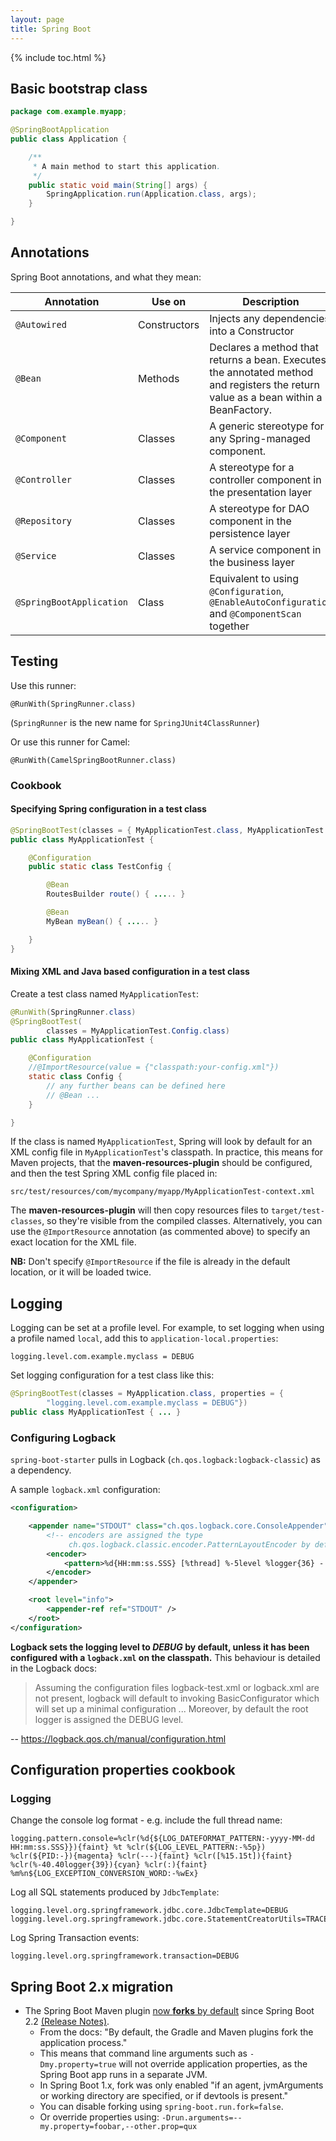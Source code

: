 ```yaml
---
layout: page
title: Spring Boot
---
```


{% include toc.html %}

## Basic bootstrap class

```java
package com.example.myapp;

@SpringBootApplication
public class Application {

    /**
     * A main method to start this application.
     */
    public static void main(String[] args) {
        SpringApplication.run(Application.class, args);
    }

}
```

## Annotations

Spring Boot annotations, and what they mean:

| Annotation          | Use on        | Description               | Use for                   |
| ------------------- | ------------- | ------------------------- | ------------------------- |
| `@Autowired`        | Constructors  | Injects any dependencies into a Constructor | ... |
| `@Bean`             | Methods       | Declares a method that returns a bean. Executes the annotated method and registers the return value as a bean within a BeanFactory. | Equivalent to `<bean...>` in XML configuration. |
| `@Component`        | Classes       | A generic stereotype for any Spring-managed component. | ... |
| `@Controller`       | Classes       | A stereotype for a controller component in the presentation layer |
| `@Repository`       | Classes       | A stereotype for DAO component in the persistence layer | ... |
| `@Service`          | Classes | A service component in the business layer |
| `@SpringBootApplication` | Class | Equivalent to using `@Configuration`, `@EnableAutoConfiguration` and `@ComponentScan` together | ... |


## Testing

Use this runner:

    @RunWith(SpringRunner.class)

(`SpringRunner` is the new name for `SpringJUnit4ClassRunner`)

Or use this runner for Camel:

    @RunWith(CamelSpringBootRunner.class)

### Cookbook

#### Specifying Spring configuration in a test class

```java
@SpringBootTest(classes = { MyApplicationTest.class, MyApplicationTest.TestConfig.class })
public class MyApplicationTest {

    @Configuration
    public static class TestConfig {

        @Bean
        RoutesBuilder route() { ..... }

        @Bean
        MyBean myBean() { ..... }

    }
}
```

#### Mixing XML and Java based configuration in a test class

Create a test class named `MyApplicationTest`:

```java
@RunWith(SpringRunner.class)
@SpringBootTest(
        classes = MyApplicationTest.Config.class)
public class MyApplicationTest {

    @Configuration
    //@ImportResource(value = {"classpath:your-config.xml"})
    static class Config {
        // any further beans can be defined here
        // @Bean ...
    }

}
```

If the class is named `MyApplicationTest`, Spring will look by default for an XML config file in `MyApplicationTest`'s classpath. In practice, this means for Maven projects, that the **maven-resources-plugin** should be configured, and then the test Spring XML config file placed in:

    src/test/resources/com/mycompany/myapp/MyApplicationTest-context.xml

The **maven-resources-plugin** will then copy resources files to `target/test-classes`, so they're visible from the compiled classes. Alternatively, you can use the `@ImportResource` annotation (as commented above) to specify an exact location for the XML file.

**NB:** Don't specify `@ImportResource` if the file is already in the default location, or it will be loaded twice.

## Logging

Logging can be set at a profile level. For example, to set logging when using a profile named `local`, add this to `application-local.properties`:

    logging.level.com.example.myclass = DEBUG

Set logging configuration for a test class like this:

```java
@SpringBootTest(classes = MyApplication.class, properties = {
        "logging.level.com.example.myclass = DEBUG"})
public class MyApplicationTest { ... }
```

### Configuring Logback

`spring-boot-starter` pulls in Logback (`ch.qos.logback:logback-classic`) as a dependency.

A sample `logback.xml` configuration:

```xml
<configuration>

    <appender name="STDOUT" class="ch.qos.logback.core.ConsoleAppender">
        <!-- encoders are assigned the type
             ch.qos.logback.classic.encoder.PatternLayoutEncoder by default -->
        <encoder>
            <pattern>%d{HH:mm:ss.SSS} [%thread] %-5level %logger{36} - %msg%n</pattern>
        </encoder>
    </appender>

    <root level="info">
        <appender-ref ref="STDOUT" />
    </root>
</configuration>
```

**Logback sets the logging level to _DEBUG_ by default, unless it has been configured with a `logback.xml` on the classpath.**  This behaviour is detailed in the Logback docs:

> Assuming the configuration files logback-test.xml or logback.xml are not present, logback will default to invoking BasicConfigurator which will set up a minimal configuration ... Moreover, by default the root logger is assigned the DEBUG level.

-- https://logback.qos.ch/manual/configuration.html

## Configuration properties cookbook

### Logging

Change the console log format - e.g. include the full thread name:

    logging.pattern.console=%clr(%d{${LOG_DATEFORMAT_PATTERN:-yyyy-MM-dd HH:mm:ss.SSS}}){faint} %t %clr(${LOG_LEVEL_PATTERN:-%5p}) %clr(${PID:-}){magenta} %clr(---){faint} %clr([%15.15t]){faint} %clr(%-40.40logger{39}){cyan} %clr(:){faint} %m%n${LOG_EXCEPTION_CONVERSION_WORD:-%wEx}

Log all SQL statements produced by `JdbcTemplate`:

    logging.level.org.springframework.jdbc.core.JdbcTemplate=DEBUG
    logging.level.org.springframework.jdbc.core.StatementCreatorUtils=TRACE

Log Spring Transaction events:

    logging.level.org.springframework.transaction=DEBUG

## Spring Boot 2.x migration

- The Spring Boot Maven plugin [now **forks** by default][gh-16945] since Spring Boot 2.2 [(Release Notes)][22rn].
  - From the docs: "By default, the Gradle and Maven plugins fork the
application process."
  - This means that command line arguments such as `-Dmy.property=true` will not override application properties, as the Spring Boot app runs in a separate JVM.
  - In Spring Boot 1.x, fork was only enabled "if an agent, jvmArguments or working directory are specified, or if devtools is present."
  - You can disable forking using `spring-boot.run.fork=false`.
  - Or override properties using: `-Drun.arguments=--my.property=foobar,--other.prop=qux`

[gh-16945]: https://github.com/spring-projects/spring-boot/issues/16945
[22rn]: https://github.com/spring-projects/spring-boot/wiki/Spring-Boot-2.2-Release-Notes#fork-enabled-by-default-in-maven-plugin

